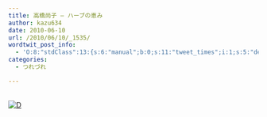 ```yaml
---
title: 高橋尚子 – ハーブの恵み
author: kazu634
date: 2010-06-10
url: /2010/06/10/_1535/
wordtwit_post_info:
  - 'O:8:"stdClass":13:{s:6:"manual";b:0;s:11:"tweet_times";i:1;s:5:"delay";i:0;s:7:"enabled";i:1;s:10:"separation";s:2:"60";s:7:"version";s:3:"3.7";s:14:"tweet_template";b:0;s:6:"status";i:2;s:6:"result";a:0:{}s:13:"tweet_counter";i:2;s:13:"tweet_log_ids";a:1:{i:0;i:5277;}s:9:"hash_tags";a:0:{}s:8:"accounts";a:1:{i:0;s:7:"kazu634";}}'
categories:
  - つれづれ

---
```

<div class="section">
<p>
<br /> <a href="http://d.hatena.ne.jp/video/youtube/M8E7H_HAtSc" onclick="__gaTracker('send', 'event', 'outbound-article', 'http://d.hatena.ne.jp/video/youtube/M8E7H_HAtSc', '');" alt="この動画を含む日記"><img src="http://d.hatena.ne.jp/images/d_entry.gif" alt="D" border="0" style="vertical-align: bottom;" title="この動画を含む日記" /></a>
</p>
</div>